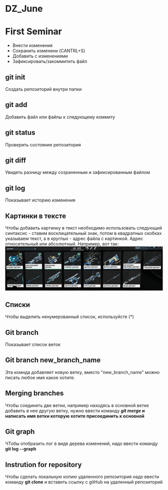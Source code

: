 # DZ_June
# First Seminar
* Внести изменения 
* Сохранить изменени (CANTRL+S)
* Добавить с изменениями
* Зафиксировать/закоммитить файл
## git init
Создать репозиторий внутри папки
## git add
Добавить файл или файлы к следующему коммиту
## git status
Проверить состояние репозитория
## git diff
Увидеть разницу между созраненным и зафиксированным файлом
## git log
Показывает историю изменения
## Картинки в тексте
Чтобы добавить картинку в текст необходимо использовать следующий синтаксис - ставим восклицательный знак, потом в квадратных скобках указываем текст, а в круглых - адрес файла с картинкой. Адрес относительный или абсолютный. Например, вот так:
![Привет, вот это например скрин!](Screen.jpg)
## Списки
Чтобы выделить ненумерованный список, используйсте (*)
## Git branch
Показывает список веток
## Git branch new_branch_name
Эта комнда добавляет новую ветку, вместо "new_branch_name" можно писать любое имя какое хотите.
## Merging branches
Чтобы соединить две ветки, например находясь в основной ветке добавить в нее другую ветку, нужно ввести команду **_git merge_ и написать имя ветки которую хотите присоединить к основной**
## Git graph
ЧТобы отобразить лог в виде дерева изменений, надо ввести команду **git log --graph**

## Instrution for repository
Чтобы сделать локальную копию удаленного репозитория надо ввести команду **git clone** и вставить ссылку с gitHub на удаленный репозиторий